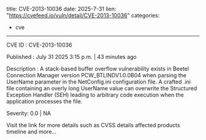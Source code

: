  
title: CVE-2013-10036
date: 2025-7-31
lien: "https://cvefeed.io/vuln/detail/CVE-2013-10036"
categories:
  - cve
---

CVE ID : CVE-2013-10036

Published :  July 31
2025
3:15 p.m. | 43 minutes ago

Description : A stack-based buffer overflow vulnerability exists in Beetel Connection Manager version PCW_BTLINDV1.0.0B04 when parsing the UserName parameter in the NetConfig.ini configuration file. A crafted .ini file containing an overly long UserName value can overwrite the Structured Exception Handler (SEH)
leading to arbitrary code execution when the application processes the file.

Severity: 0.0 | NA

Visit the link for more details
such as CVSS details
affected products
timeline
and more...
